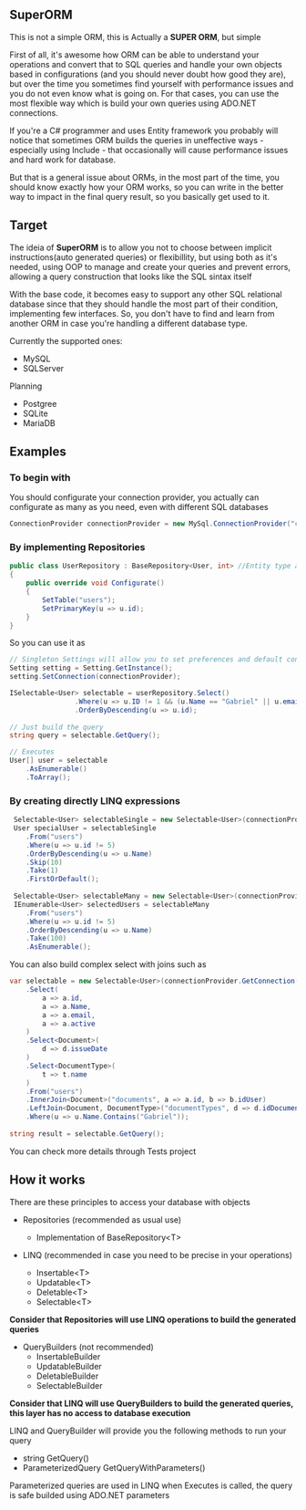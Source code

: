 ## SuperORM
This is not a simple ORM, this is Actually a **SUPER ORM**, but simple

First of all, it's awesome how ORM can be able to understand your operations and convert that to SQL queries and handle your own objects based in configurations (and you should never doubt how good they are), but over the time you sometimes find yourself with performance issues and you do not even know what is going on. For that cases, you can use the most flexible way which is build your own queries using ADO.NET connections.

If you're a C# programmer and uses Entity framework you probably will notice that sometimes ORM builds the queries in uneffective ways - especially using Include - that occasionally will cause performance issues and hard work for database.

But that is a general issue about ORMs, in the most part of the time, you should know exactly how your ORM works, so you can write in the better way to impact in the final query result, so you basically get used to it.

## Target
The ideia of **SuperORM** is to allow you not to choose between implicit instructions(auto generated queries) or flexibillity, but using both as it's needed, using OOP to manage and create your queries and prevent errors, allowing a query construction that looks like the SQL sintax itself

With the base code, it becomes easy to support any other SQL relational database since that they should handle the most part of their condition, implementing few interfaces.
So, you don't have to find and learn from another ORM in case you're handling a different database type.

Currently the supported ones:
- MySQL 
- SQLServer

Planning
- Postgree
- SQLite
- MariaDB

## Examples

### To begin with

You should configurate your connection provider, you actually can configurate as many as you need, even with different SQL databases
```cs
ConnectionProvider connectionProvider = new MySql.ConnectionProvider("connectionStringHere");
```

### By implementing Repositories
```cs
public class UserRepository : BaseRepository<User, int> //Entity type and PrimaryKey type
{
    public override void Configurate()
    {
        SetTable("users");
        SetPrimaryKey(u => u.id);
    }
}
```

So you can use it as
```cs
// Singleton Settings will allow you to set preferences and default connections for your repositories 
Setting setting = Setting.GetInstance();
setting.SetConnection(connectionProvider);

ISelectable<User> selectable = userRepository.Select()
                .Where(u => u.ID != 1 && (u.Name == "Gabriel" || u.email.Contains("gabriel") && u.active == false)
                .OrderByDescending(u => u.id);
                
// Just build the query
string query = selectable.GetQuery();

// Executes
User[] user = selectable
    .AsEnumerable()
    .ToArray();

```
### By creating directly LINQ expressions
```cs
 Selectable<User> selectableSingle = new Selectable<User>(connectionProvider.GetConnection(), connectionProvider.GetQuerySintax());
 User specialUser = selectableSingle
    .From("users")
    .Where(u => u.id != 5)
    .OrderByDescending(u => u.Name)
    .Skip(10)
    .Take(1)
    .FirstOrDefault();
 
 Selectable<User> selectableMany = new Selectable<User>(connectionProvider.GetConnection(), connectionProvider.GetQuerySintax());
 IEnumerable<User> selectedUsers = selectableMany
    .From("users")
    .Where(u => u.id != 5)
    .OrderByDescending(u => u.Name)
    .Take(100)
    .AsEnumerable();
```
You can also build complex select with joins such as

```cs
var selectable = new Selectable<User>(connectionProvider.GetConnection(), connectionProvider.GetQuerySintax())
    .Select(
        a => a.id,
        a => a.Name,
        a => a.email,
        a => a.active
    )
    .Select<Document>(
        d => d.issueDate
    )
    .Select<DocumentType>(
        t => t.name
    )
    .From("users")
    .InnerJoin<Document>("documents", a => a.id, b => b.idUser)
    .LeftJoin<Document, DocumentType>("documentTypes", d => d.idDocumentType, t => t.id)
    .Where(u => u.Name.Contains("Gabriel"));
    
string result = selectable.GetQuery();
```

You can check more details through Tests project


## How it works
There are these principles to access your database with objects
- Repositories (recommended as usual use)
  - Implementation of BaseRepository\<T\>
  
- LINQ (recommended in case you need to be precise in your operations)
  - Insertable\<T\>
  - Updatable\<T\>
  - Deletable\<T\>
  - Selectable\<T\>
  
**Consider that Repositories will use LINQ operations to build the generated queries**
  
- QueryBuilders (not recommended)
  - InsertableBuilder
  - UpdatableBuilder
  - DeletableBuilder
  - SelectableBuilder
  
 **Consider that LINQ will use QueryBuilders to build the generated queries, this layer has no access to database execution**
 
 LINQ and QueryBuilder will provide you the following methods to run your query
 - string GetQuery()
 - ParameterizedQuery GetQueryWithParameters()

Parameterized queries are used in LINQ when Executes is called, the query is safe builded using ADO.NET parameters
 

